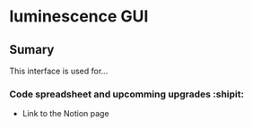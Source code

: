 # luminescence GUI

## Sumary
This interface is used for...

### Code spreadsheet and upcomming upgrades :shipit:

* Link to the Notion page 
<a href="https://romeoz.notion.site/Code-Interface-Graphique-Images-Hyperspectrale-9af8984f1df548c8be5e3ef9e254e8c1"><img src="https://upload.wikimedia.org/wikipedia/commons/4/45/Notion_app_logo.png" width="10" height="10" />